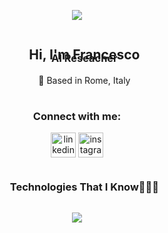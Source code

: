 <p align="center">
  <img src="https://github.com/thompsonemerson/thompsonemerson/raw/master/cover-thompson.png">
</p>



<div id="user-content-toc">
  <ul align="center">
    <summary><h2 style="display: inline-block; margin-bottom: -40px;">Hi, I'm Francesco</h2></summary>
    <h3>AI Reseacher</h3>
    <p>📍 Based in Rome, Italy</p>
    <h1></h1>
  </ul>
</div>


<h3 align="center">Connect with me:</h3>
<p align="center">
    <a href="http://linkedin.com/in/francescopalandra" target="blank"><img align="center" src="https://cdn.iconscout.com/icon/free/png-64/linkedin-208-916919.png" alt="linkedin" height="40" width="40"></a>
    <a href="https://www.instagram.com/francesco.palandra/" target="blank"><img align="center" src="https://cdn.iconscout.com/icon/free/png-64/instagram-216-721958.png" alt="instagram" height="40" width="40"></a>
</p>


<div id="user-content-toc">
  <ul align="center">
    <summary><h3 style="display: inline-block">Technologies That I Know👨🏻‍💻</h3></summary>
  </ul>
</div>
<!--tech stack icons-->
<p align="center">
  <a href="https://skillicons.dev">
    <img src="https://skillicons.dev/icons?i=git,bootstrap,c,cpp,css,discord,docker,figma,firebase,github,html,java,js,linux,md,materialui,mongodb,mysql,nextjs,nodejs,py,react,tailwind,ts,vscode&amp;perline=14">
  </a>
</p>
